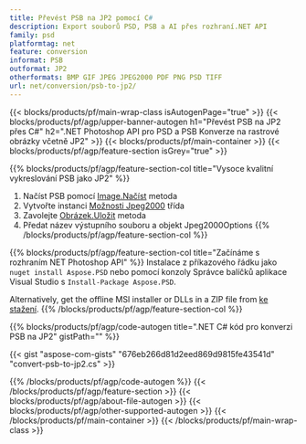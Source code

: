 ```yaml
---
title: Převést PSB na JP2 pomocí C#
description: Export souborů PSD, PSB a AI přes rozhraní.NET API
family: psd
platformtag: net
feature: conversion
informat: PSB
outformat: JP2
otherformats: BMP GIF JPEG JPEG2000 PDF PNG PSD TIFF
url: net/conversion/psb-to-jp2/
---
```


{{< blocks/products/pf/main-wrap-class isAutogenPage="true" >}}
{{< blocks/products/pf/agp/upper-banner-autogen h1="Převést PSB na JP2 přes C#" h2=".NET Photoshop API pro PSD a PSB Konverze na rastrové obrázky včetně JP2" >}}
{{< blocks/products/pf/main-container >}}
{{< blocks/products/pf/agp/feature-section isGrey="true" >}}

{{% blocks/products/pf/agp/feature-section-col title="Vysoce kvalitní vykreslování PSB jako JP2" %}}
1. Načíst PSB pomocí [Image.Načíst](https://apireference.aspose.com/psd/net/aspose.psd/image/methods/load/index) metoda
1. Vytvořte instanci [Možnosti Jpeg2000](https://apireference.aspose.com/psd/net/aspose.psd.imageoptions/Jpeg2000Options) třída
1. Zavolejte [Obrázek.Uložit](https://apireference.aspose.com/psd/net/aspose.psd/image/methods/save/index) metoda
1. Předat název výstupního souboru a objekt Jpeg2000Options
{{% /blocks/products/pf/agp/feature-section-col %}}

{{% blocks/products/pf/agp/feature-section-col title="Začínáme s rozhraním NET Photoshop API" %}}
Instalace z příkazového řádku jako ```nuget install Aspose.PSD``` nebo pomocí konzoly Správce balíčků aplikace Visual Studio s ```Install-Package Aspose.PSD```.

Alternatively, get the offline MSI installer or DLLs in a ZIP file from [ke stažení](https://releases.aspose.com/psd/net).
{{% /blocks/products/pf/agp/feature-section-col %}}

{{% blocks/products/pf/agp/code-autogen title=".NET C# kód pro konverzi PSB na JP2" gistPath="" %}}

{{< gist "aspose-com-gists" "676eb266d81d2eed869d9815fe43541d" "convert-psb-to-jp2.cs" >}}

{{% /blocks/products/pf/agp/code-autogen %}}
{{< /blocks/products/pf/agp/feature-section >}}
{{< blocks/products/pf/agp/about-file-autogen >}}
{{< blocks/products/pf/agp/other-supported-autogen >}}
{{< /blocks/products/pf/main-container >}}
{{< /blocks/products/pf/main-wrap-class >}}

